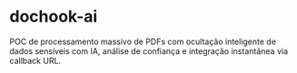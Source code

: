 # dochook-ai
POC de processamento massivo de PDFs com ocultação inteligente de dados sensíveis com IA, análise de confiança e integração instantânea via callback URL.
